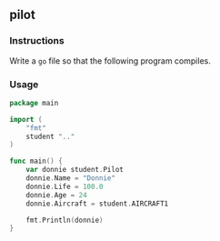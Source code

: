 ## pilot

### Instructions

Write a `go` file so that the following program compiles.

### Usage

```go
package main

import (
	"fmt"
	student ".."
)

func main() {
	var donnie student.Pilot
	donnie.Name = "Donnie"
	donnie.Life = 100.0
	donnie.Age = 24
	donnie.Aircraft = student.AIRCRAFT1

	fmt.Println(donnie)
}
```
